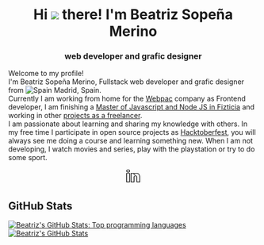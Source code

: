 <h1 align="center">
	Hi <img src="https://media.giphy.com/media/hvRJCLFzcasrR4ia7z/giphy.gif" width="25px"> there!
	I'm Beatriz Sopeña Merino
</h1>
<h3 align="center">
	web developer and grafic designer
</h3>

<p>
	Welcome to my profile! <br>
	I'm Beatriz Sopeña Merino, Fullstack web developer and grafic designer from <img width="15px" src="https://www.flaticon.com/svg/static/icons/svg/323/323365.svg" alt="Spain"> Madrid, Spain.<br>
	Currently I am working from home for the <a href="https://www.webpac.com/">Webpac</a> company as Frontend developer, I am finishing a <a href="https://github.com/beatrizsmerino/exercises-javascript-node">Master of Javascript and Node JS in Fizticia</a> and working in other <a href="https://www.crcanine.com/">projects as a freelancer</a>.<br>
	I am passionate about learning and sharing my knowledge with others. In my free time I participate in open source projects as <a href="https://hacktoberfest.digitalocean.com/">Hacktoberfest</a>, you will always see me doing a course and learning something new. When I am not developing, I watch movies and series, play with the playstation or try to do some sport.
</p>

<p align='center'>
	<a href="https://www.linkedin.com/in/beatrizsmerino/">
		<img alt="Beatriz`s Linkedin" width="30px" src="images/social-media/linkedin.gif"/>
	</a>
</p>

<h2>GitHub Stats</h2>

<p>
	<a href="https://github.com/beatrizsmerino/">
		<img src="https://github-readme-stats.vercel.app/api/top-langs/?username=beatrizsmerino&hide=html&theme=vue-dark&show_icons=true" alt="Beatriz's GitHub Stats: Top programming languages"/>
	</a>
	<a href="https://github.com/beatrizsmerino/">
		<img src="https://github-readme-stats.vercel.app/api?username=beatrizsmerino&count_private=true&theme=vue-dark&show_icons=true" alt="Beatriz's GitHub Stats"/>
	</a>
</p>
